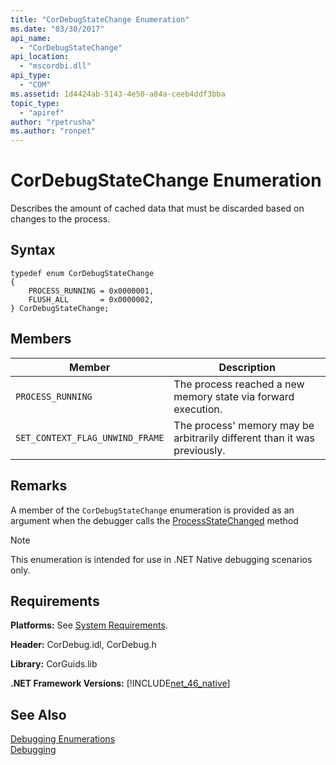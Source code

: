 ```yaml
---
title: "CorDebugStateChange Enumeration"
ms.date: "03/30/2017"
api_name: 
  - "CorDebugStateChange"
api_location: 
  - "mscordbi.dll"
api_type: 
  - "COM"
ms.assetid: 1d4424ab-5143-4e50-a84a-ceeb4ddf3bba
topic_type: 
  - "apiref"
author: "rpetrusha"
ms.author: "ronpet"
---
```

# CorDebugStateChange Enumeration
Describes the amount of cached data that must be discarded based on changes to the process.  

## Syntax  

```  
typedef enum CorDebugStateChange  
{  
    PROCESS_RUNNING = 0x0000001,   
    FLUSH_ALL       = 0x0000002,   
} CorDebugStateChange;  
```  

## Members  


|Member|Description|  
|------------|-----------------|  
|`PROCESS_RUNNING`|The process reached a new memory state via forward execution.|  
|`SET_CONTEXT_FLAG_UNWIND_FRAME`|The process' memory may be arbitrarily different than it was previously.|  

## Remarks  
 A member of the `CorDebugStateChange` enumeration is provided as an argument when the debugger calls the [ProcessStateChanged](../../../../docs/framework/unmanaged-api/debugging/icordebugprocess6-processstatechanged-method.md) method  

> [!NOTE]
>  This enumeration is intended for use in .NET Native debugging scenarios only.  

## Requirements  
 **Platforms:** See [System Requirements](../../../../docs/framework/get-started/system-requirements.md).  

 **Header:** CorDebug.idl, CorDebug.h  

 **Library:** CorGuids.lib  

 **.NET Framework Versions:** [!INCLUDE[net_46_native](../../../../includes/net-46-native-md.md)]  

## See Also  
 [Debugging Enumerations](../../../../docs/framework/unmanaged-api/debugging/debugging-enumerations.md)  
 [Debugging](../../../../docs/framework/unmanaged-api/debugging/index.md)
